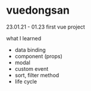 # vuedongsan

23.01.21 - 01.23
first vue project

what I learned
- data binding
- component (props)
- modal
- custom event
- sort, filter method
- life cycle
